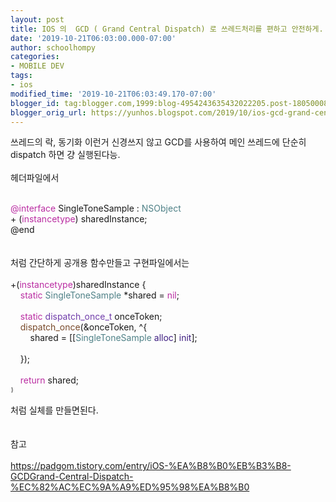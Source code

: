 ```yaml
---
layout: post
title: IOS 의  GCD ( Grand Central Dispatch) 로 쓰레드처리를 편하고 안전하게.
date: '2019-10-21T06:03:00.000-07:00'
author: schoolhompy
categories:
- MOBILE DEV
tags:
- ios
modified_time: '2019-10-21T06:03:49.170-07:00'
blogger_id: tag:blogger.com,1999:blog-4954243635432022205.post-1805000851639234666
blogger_orig_url: https://yunhos.blogspot.com/2019/10/ios-gcd-grand-central-dispatch.html
---
```


쓰레드의 락, 동기화 이런거 신경쓰지 않고 GCD를 사용하여 메인 쓰레드에 단순히 dispatch 하면 걍 실행된다능.<br /><br />헤더파일에서<br />     <style type="text/css">p.p1 {margin: 0.0px 0.0px 0.0px 0.0px; font: 11.0px Menlo; color: #000000; background-color: #ffffff} p.p2 {margin: 0.0px 0.0px 0.0px 0.0px; font: 11.0px Menlo; color: #ba2da2; background-color: #ffffff} span.s1 {color: #ba2da2} span.s2 {color: #703daa} </style>  <br /><div class="p1"><span class="s1">@interface</span> SingleToneSample : <span class="s2">NSObject</span></div><div class="p1">+ (<span class="s1">instancetype</span>) sharedInstance;</div><div class="p2">@end</div><br /><br />처럼 간단하게 공개용 함수만들고 구현파일에서는<br /><br />     <style type="text/css">p.p1 {margin: 0.0px 0.0px 0.0px 0.0px; font: 11.0px Menlo; color: #000000; background-color: #ffffff} p.p2 {margin: 0.0px 0.0px 0.0px 0.0px; font: 11.0px Menlo; color: #000000; background-color: #ffffff; min-height: 13.0px} span.s1 {color: #ba2da2} span.s2 {color: #4f8187} span.s3 {color: #703daa} span.s4 {color: #78492a} span.s5 {color: #3e1e81} </style>  <div class="p1">+(<span class="s1">instancetype</span>)sharedInstance {</div><div class="p1"><span class="Apple-converted-space">&nbsp; &nbsp; </span><span class="s1">static</span> <span class="s2">SingleToneSample</span> *shared = <span class="s1">nil</span>;</div><div class="p2"><span class="Apple-converted-space">&nbsp;&nbsp; &nbsp;</span></div><div class="p1"><span class="Apple-converted-space">&nbsp; &nbsp; </span><span class="s1">static</span> <span class="s3">dispatch_once_t</span> onceToken;</div><div class="p1"><span class="Apple-converted-space">&nbsp; &nbsp; </span><span class="s4">dispatch_once</span>(&amp;onceToken, ^{</div><div class="p1"><span class="Apple-converted-space">&nbsp; &nbsp; &nbsp; &nbsp; </span>shared = [[<span class="s2">SingleToneSample</span> <span class="s5">alloc</span>] <span class="s5">init</span>];</div><div class="p2"><span class="Apple-converted-space">&nbsp;&nbsp; &nbsp; &nbsp; &nbsp;</span></div><div class="p1"><span class="Apple-converted-space">&nbsp; &nbsp; </span>});</div><div class="p2"><span class="Apple-converted-space">&nbsp;&nbsp; &nbsp; &nbsp; &nbsp; &nbsp; &nbsp; &nbsp; &nbsp; &nbsp;</span></div><div class="p1"><span class="Apple-converted-space">&nbsp; &nbsp; </span><span class="s1">return</span> shared;</div><span style="background-color: white; font-family: Menlo; font-size: 11px;">}</span><br /><br />처럼 실체를 만들면된다.<br /><br /><br />참고<br /><br /><a href="https://padgom.tistory.com/entry/iOS-%EA%B8%B0%EB%B3%B8-GCDGrand-Central-Dispatch-%EC%82%AC%EC%9A%A9%ED%95%98%EA%B8%B0">https://padgom.tistory.com/entry/iOS-%EA%B8%B0%EB%B3%B8-GCDGrand-Central-Dispatch-%EC%82%AC%EC%9A%A9%ED%95%98%EA%B8%B0</a>